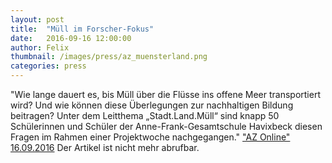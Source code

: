 ```yaml
---
layout: post
title:  "Müll im Forscher-Fokus"
date:   2016-09-16 12:00:00
author: Felix
thumbnail: /images/press/az_muensterland.png
categories: press
---
```

"Wie lange dauert es, bis Müll über die Flüsse ins offene Meer transportiert wird? Und wie können diese Überlegungen zur nachhaltigen Bildung beitragen? Unter dem Leitthema „Stadt.Land.Müll“ sind knapp 50 Schülerinnen und Schüler der Anne-Frank-Gesamtschule Havixbeck diesen Fragen im Rahmen einer Projektwoche nachgegangen."
<a href="https://www.az-online.de/">"AZ Online" 16.09.2016</a> Der Artikel ist nicht mehr abrufbar.

